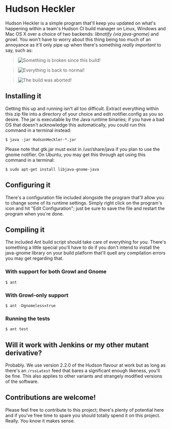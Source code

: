  Hudson Heckler
================

Hudson Heckler is a simple program that'll keep you updated on what's happening within a team's Hudson CI build manager on Linux, Windows and Mac OS X over a choice of two backends: *libnotify (via java-gnome)* and *growl*. You won't have to worry about this thing being too much of an annoyance as it'll only pipe up when there's something _really important_ to say, such as:

> ![Something is broken since this build!](http://i.imgur.com/pt3HW.png "This happens when someone breaks something...")

> ![Everything is back to normal!](http://i.imgur.com/bLnZF.png "...and this one happens when it's all fixed up...")

> ![The build was aborted!](http://i.imgur.com/5L84x.png "...you may see this if someone doesn't want to know they've destroyed your build, but now you'll be able to catch them!")

Installing it
-------------

Getting this up and running isn't all too difficult. Extract everything within
this zip file into a directory of your choice and edit notifier.config as you so desire.
The jar is executable by the Java runtime binaries; if you have a bad OS that doesn't
acknowledge this automatically, you could run this command in a terminal instead:

    $ java -jar HudsonHeckler-*.jar

Please note that gtk.jar must exist in /usr/share/java if you plan to use the
gnome notifier. On Ubuntu, you may get this through apt using this command in a terminal:

    $ sudo apt-get install libjava-gnome-java

Configuring it
--------------

There's a configuration file included alongside the program that'll allow you to change
some of its runtime settings. Simply right click on the program's icon and hit "Edit
Configuration"; just be sure to save the file and restart the program when you're done.

Compiling it
------------

The included Ant build script should take care of everything for you. There's something
a little special you'll have to do if you don't intend to install the java-gnome library
on your build platform that'll quell any compilation errors you may get regarding that.

### With support for both Growl and Gnome ###

    $ ant

### With Growl-only support ###

    $ ant -Dgnomeless=true

### Running the tests ###

    $ ant test

## Will it work with Jenkins or my other mutant derivative? ###

Probably. We use version 2.2.0 of the Hudson flavour at work but as long as there's an
```/rssLatest``` feed that bares a significant enough likeness, you'll be fine.
This also applies to other variants and strangely modified versions of the software.

## Contributions are welcome! ###

Please feel free to contribute to this project; there's plenty of potential here and
if you've free time to spare you should totally spend it on this project.
Really. You know it makes sense.
